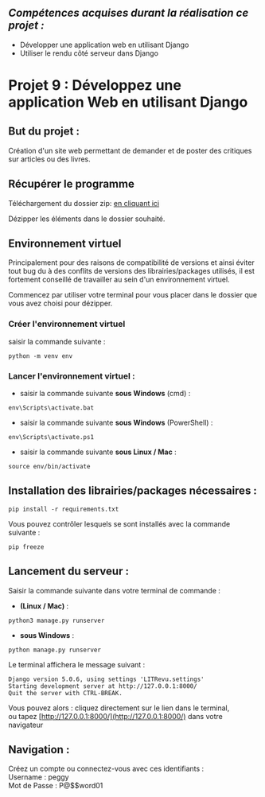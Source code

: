
## *Compétences acquises durant la réalisation ce projet :*
- Développer une application web en utilisant Django
- Utiliser le rendu côté serveur dans Django

# Projet 9 : Développez une application Web en utilisant Django


## But du projet :

Création d'un site web permettant de demander et de poster des critiques sur articles ou des livres.  

## Récupérer le programme

Téléchargement du dossier zip:
[en cliquant ici](https://github.com/marillierpeg/Openclassrooms_Projet-9/archive/refs/heads/main.zip)

Dézipper les éléments dans le dossier souhaité.

## Environnement virtuel
Principalement pour des raisons de compatibilité de versions et ainsi éviter tout bug du à des conflits de versions des librairies/packages utilisés, il est fortement conseillé de travailler au sein d'un environnement virtuel.

Commencez par utiliser votre terminal pour vous placer dans le dossier que vous avez choisi pour dézipper.

### Créer l'environnement virtuel
saisir la commande  suivante :
```
python -m venv env
```

### Lancer l'environnement virtuel :
* saisir la commande  suivante  **sous Windows** (cmd) :
```
env\Scripts\activate.bat
```

* saisir la commande  suivante  **sous Windows** (PowerShell) :

```
env\Scripts\activate.ps1
```

* saisir la commande  suivante **sous Linux / Mac** :

```
source env/bin/activate
```

## Installation des librairies/packages nécessaires :
```
pip install -r requirements.txt
```
Vous pouvez contrôler lesquels se sont installés avec la commande suivante : 
```
pip freeze
```

## Lancement du serveur :

Saisir la commande suivante dans votre terminal de commande :
* **(Linux / Mac)** :
```
python3 manage.py runserver
```
* **sous Windows** :
```
python manage.py runserver
```

Le terminal affichera le message suivant :
```
Django version 5.0.6, using settings 'LITRevu.settings'
Starting development server at http://127.0.0.1:8000/
Quit the server with CTRL-BREAK.
```

Vous pouvez alors : cliquez directement sur le lien dans le terminal,  
ou tapez [http://127.0.0.1:8000/](http://127.0.0.1:8000/) dans votre navigateur

## Navigation  :

Créez un compte ou connectez-vous avec ces identifiants :  
Username : peggy  
Mot de Passe : P@$$word01
  
 
